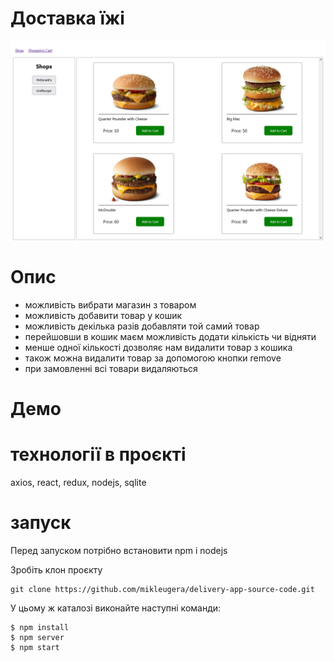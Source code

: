 # Доставка їжі

![](img/1.png)

# Опис

* можливість вибрати магазин з товаром
* можливість добавити товар у кошик
* можливість декілька разів добавляти той самий товар
* перейшовши в кошик маєм можливість додати кількість чи відняти
* менше одної кількості дозволяє нам видалити товар з кошика
* також можна видалити товар за допомогою кнопки remove
* при замовленні всі товари видаляються

# Демо



# технології в проєкті

axios, react, redux, nodejs, sqlite

# запуск

Перед запуском потрібно встановити npm і nodejs

Зробіть клон проєкту
```
git clone https://github.com/mikleugera/delivery-app-source-code.git 
```

У цьому ж каталозі виконайте наступні команди:
```
$ npm install
$ npm server
$ npm start
```






